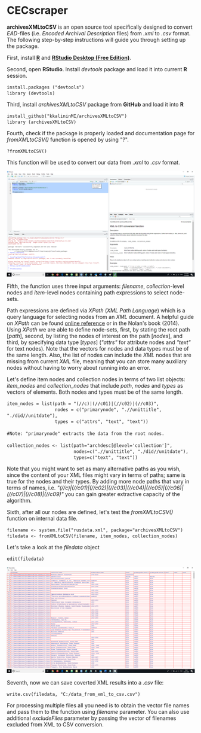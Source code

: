 # CECscraper


**archivesXMLtoCSV** is an open source tool specifically designed 
to convert *EAD*-files (i.e. *Encoded Archival Description* files) from *.xml* to *.csv* format.
The following step-by-step instructions will guide you through setting up the package.

First,	install [**R**](https://cran.r-project.org/bin/windows/base/) and [**RStudio Desktop (Free Edition)**](https://rstudio.com/products/rstudio/download/).

Second,	open **RStudio**.	Install *devtools* package and load it into current **R** session.
      
    install.packages ("devtools") 
    library (devtools)
    
Third, install *archivesXMLtoCSV* package from **GitHub** and load it into **R**

    install_github("kkalininMI/archivesXMLtoCSV")
    library (archivesXMLtoCSV)


Fourth, check if the package is properly loaded and documentation page for *fromXMLtoCSV()* function is opened by using "?".  

    ?fromXMLtoCSV()

This function will be used to convert our data from *.xml* to *.csv* format.  


![Picture 1](Inst/first_page.png)

Fifth, the function uses three input arguments: *filename*, *collection*-level nodes and *item*-level nodes containing path expressions to select node-sets. 

Path expressions are defined via *XPath* (*XML Path Language*) which is a query language for selecting nodes from an *XML* document.  A helpful guide on *XPath* can be found [online reference](https://en.wikipedia.org/wiki/XPath) or in the Nolan's book (2014).  Using *XPath* we are able to define node-sets, first, by stating the root path [*path*], second, by listing the nodes of interest on the path [*nodes*], and third, by specifying data type [*types*] (*"attrs"* for attribute nodes and *"text"* for text nodes).  Note that the vectors for nodes and data types must be of the same length. Also, the list of nodes can include the *XML* nodes that are missing from current *XML* file, meaning that you can store many auxiliary nodes without having to worry about running into an error.  

Let's define item nodes and collection nodes in terms of two list objects: *item_nodes* and *collection_nodes* that include *path*, *nodes* and *types* as vectors of elements.  Both nodes and types must be of the same length. 

    item_nodes = list(path = "(//c)|(//c01)|(//c02)|(//c03)",
                      nodes = c("primarynode", ".//unittitle", "./did//unitdate"),
                      types = c("attrs", "text", "text"))
    
    #Note: "primarynode" extracts the data from the root nodes.

    collection_nodes <- list(path="archdesc[@level='collection']",
                             nodes=c(".//unittitle", "./did//unitdate"),
                             types=c("text", "text"))


Note that you might want to set as many alternative paths as you wish, since the content of your XML files might vary in terms of paths; same is true for the nodes and their types.  By adding more node paths that vary in terms of names, i.e. *"(//c)|(//c01)|(//c02)|(//c03)|(//c04)|(//c05)|(//c06)|(//c07)|(//c08)|(//c09)"* you can gain greater extractive capacity of the algorithm.

Sixth,  after all our nodes are defined, let's test the *fromXMLtoCSV()* function on internal data file.

    filename <- system.file("rusdata.xml", package="archivesXMLtoCSV")
    filedata <- fromXMLtoCSV(filename, item_nodes, collection_nodes)

Let's take a look at the *filedata* object

    edit(filedata)

![Picture 2](Inst/results_page.png)


Seventh, now we can save coverted XML results into a *.csv* file:
    
    write.csv(filedata, "C:/data_from_xml_to_csv.csv")

For processing multiple files all you need is to obtain the vector file names and pass them to the function using *filename* parameter.  You can also use additional *excludeFiles* parameter  by  passing the vector of filenames excluded from XML to CSV conversion.
